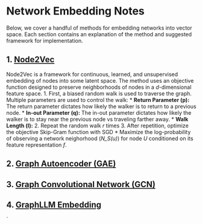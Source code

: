 # Network Embedding Notes
Below, we cover a handful of methods for embedding networks into vector space. Each section contains an explanation of the method and suggested framework for implementation.

## 1. [Node2Vec](https://cs.stanford.edu/~jure/pubs/node2vec-kdd16.pdf)

Node2Vec is a framework for continuous, learned, and unsupervised embedding of nodes into some latent space. The method uses an objective function designed to preserve neighborhoods of nodes in a *d*-dimensional feature space.
    1. First, a biased random walk is used to traverse the graph. Multiple parameters are used to control the walk:
        * **Return Parameter (p):** The return parameter dictates how likely the walker is to return to a previous node.
        * **In-out Parameter (q):** The in-out parameter dictates how likely the walker is to stay near the previous node vs traveling farther away.
        * **Walk Length (l):**
    2. Repeat the random walk *r* times
    3. After repetition, optimize the objective Skip-Gram function with SGD
        * Maximize the log-probability of observing a network neighorhood (*N_S(u)*) for node *U* conditioned on its feature representation *f*.

## 2. [Graph Autoencoder (GAE)](https://arxiv.org/abs/1611.07308)

## 3. [Graph Convolutional Network (GCN)](https://arxiv.org/abs/1609.02907)

## 4. [GraphLLM Embedding](https://arxiv.org/abs/2310.05845)
`